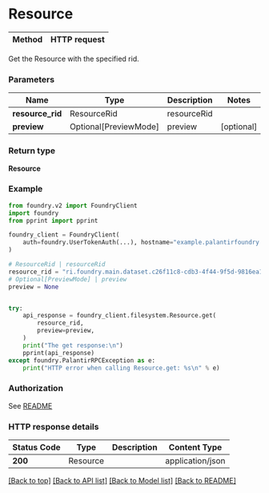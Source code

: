 # Resource

Method | HTTP request |
------------- | ------------- |

Get the Resource with the specified rid.

### Parameters

Name | Type | Description  | Notes |
------------- | ------------- | ------------- | ------------- |
**resource_rid** | ResourceRid | resourceRid |  |
**preview** | Optional[PreviewMode] | preview | [optional] |

### Return type
**Resource**

### Example

```python
from foundry.v2 import FoundryClient
import foundry
from pprint import pprint

foundry_client = FoundryClient(
    auth=foundry.UserTokenAuth(...), hostname="example.palantirfoundry.com"
)

# ResourceRid | resourceRid
resource_rid = "ri.foundry.main.dataset.c26f11c8-cdb3-4f44-9f5d-9816ea1c82da"
# Optional[PreviewMode] | preview
preview = None


try:
    api_response = foundry_client.filesystem.Resource.get(
        resource_rid,
        preview=preview,
    )
    print("The get response:\n")
    pprint(api_response)
except foundry.PalantirRPCException as e:
    print("HTTP error when calling Resource.get: %s\n" % e)

```



### Authorization

See [README](../../../README.md#authorization)

### HTTP response details
| Status Code | Type        | Description | Content Type |
|-------------|-------------|-------------|------------------|
**200** | Resource  |  | application/json |

[[Back to top]](#) [[Back to API list]](../../../README.md#apis-v2-link) [[Back to Model list]](../../../README.md#models-v2-link) [[Back to README]](../../../README.md)

